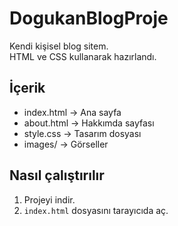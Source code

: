 # DogukanBlogProje
Kendi kişisel blog sitem.  
HTML ve CSS kullanarak hazırlandı.  

## İçerik
- index.html → Ana sayfa
- about.html → Hakkımda sayfası
- style.css → Tasarım dosyası
- images/ → Görseller

## Nasıl çalıştırılır
1. Projeyi indir.
2. `index.html` dosyasını tarayıcıda aç.
